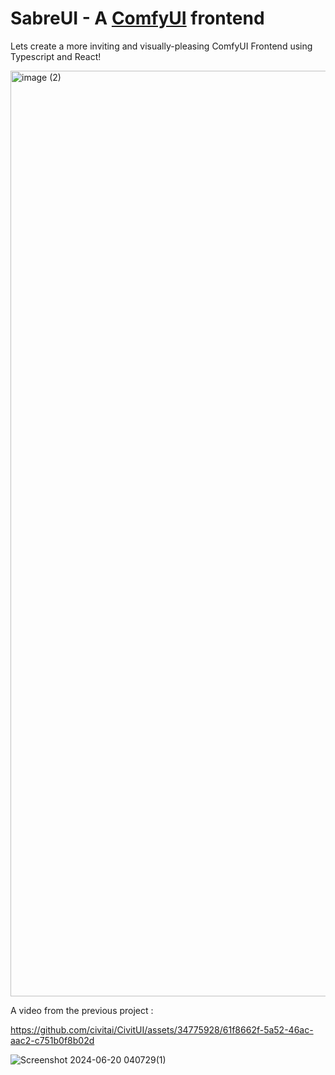 # SabreUI - A [ComfyUI](https://github.com/comfyanonymous/ComfyUI) frontend

Lets create a more inviting and visually-pleasing ComfyUI Frontend using Typescript and React!

<img width="1481" alt="image (2)" src="https://github.com/exdysa/SabreUI/assets/91800957/fbacfdb4-3941-4da5-aa3c-79787a3f4d22">

A video from the previous project :

https://github.com/civitai/CivitUI/assets/34775928/61f8662f-5a52-46ac-aac2-c751b0f8b02d


![Screenshot 2024-06-20 040729(1)](https://github.com/exdysa/SabreUI/assets/91800957/30c11ffb-2f9a-42c7-b66b-adb59a2030a5)
